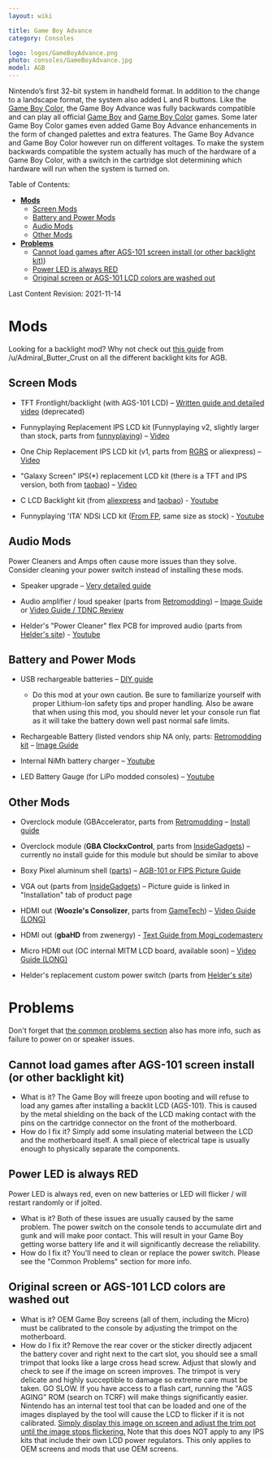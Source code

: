 ```yaml
---
layout: wiki

title: Game Boy Advance
category: Consoles

logo: logos/GameBoyAdvance.png
photo: consoles/GameBoyAdvance.jpg
model: AGB
---
```

Nintendo’s first 32-bit system in handheld format. In addition to the change to a landscape format, the system also added L and R buttons. Like the [Game Boy Color](color), the Game Boy Advance was fully backwards compatible and can play all official [Game Boy](gameboy) and [Game Boy Color](color) games. Some later Game Boy Color games even added Game Boy Advance enhancements in the form of changed palettes and extra features. The Game Boy Advance and Game Boy Color however run on different voltages. To make the system backwards compatible the system actually has much of the hardware of a Game Boy Color, with a switch in the cartridge slot determining which hardware will run when the system is turned on.

Table of Contents:
<!--ts-->
* [**Mods**](#mods)
	* [Screen Mods](#screen-mods)
	* [Battery and Power Mods](#battery-and-power-mods)
	* [Audio Mods](#audio-mods)
	* [Other Mods](#other-mods)
* [**Problems**](#problems)
	* [Cannot load games after AGS-101 screen install (or other backlight kit)](#cannot-load-games-after-ags-101-screen-install-or-other-backlight-kit))
	* [Power LED is always RED](#power-led-is-always-red)
	* [Original screen or AGS-101 LCD colors are washed out	](#original-screen-or-ags-101-lcd-colors-are-washed-out)

<!--te-->

Last Content Revision: 2021-11-14

# Mods

Looking for a backlight mod? Why not check out [this guide](backlightmods#agb) from /u/Admiral_Butter_Crust on all the different backlight kits for AGB. 

## Screen Mods

* TFT Frontlight/backlight (with AGS-101 LCD) – [Written guide and detailed video](https://gist.github.com/grantland/8c112548b44aa87dced2) (deprecated)

* Funnyplaying Replacement IPS LCD kit (Funnyplaying v2, slightly larger than stock, parts from [funnyplaying](https://funnyplaying.com/collections/product/products/gba)) – [Video](https://www.youtube.com/watch?v=5q2K_Hgq7Qw)

* One Chip Replacement IPS LCD kit (v1, parts from [RGRS](https://retrogamerepairshop.com/collections/backlight-kits/products/game-boy-advance-v2-ips-backlight-screen-mod-1) or aliexpress) – [Video](https://youtu.be/9wGO7S7qhoc)

* "Galaxy Screen" IPS(*) replacement LCD kit (there is a TFT and IPS version, both from [taobao](https://item.taobao.com/item.htm?id=530840180732)) – [Video](https://www.youtube.com/watch?v=oXXyuFz8bzU)

* C LCD Backlight kit (from [aliexpress](https://www.aliexpress.com/item/1005001446765017.html) and [taobao](https://2.taobao.com/item.htm?id=624478927621)) - [Youtube](https://youtu.be/ieJb4AnIPqE)

* Funnyplaying 'ITA' NDSi LCD kit ([From FP](https://funnyplaying.com/products/itas-new-agb-tft-backlight-kit), same size as stock) - [Youtube](https://www.youtube.com/watch?v=ZYzEtZ7WUjE)

## Audio Mods
Power Cleaners and Amps often cause more issues than they solve. Consider cleaning your power switch instead of installing these mods.
* Speaker upgrade – [Very detailed guide](https://www.ifixit.com/Guide/Game+Boy+Advance+Speakers+Replacement/2004)

* Audio amplifier / loud speaker (parts from [Retromodding](https://www.retromodding.com/collections/gameboy-advance/products/game-boy-advance-audio-amplifier)) – [Image Guide](https://www.retromodding.com/blogs/tutorials/game-boy-advance-audio-amplifier-installation-guide) or [Video Guide / TDNC Review](https://www.youtube.com/watch?v=VIJyj_X38cI)

* Helder's "Power Cleaner" flex PCB for improved audio (parts from [Helder's site](https://www.heldergametech.com/shop/gba/game-boy-advance-power-cleaner-flex-pcb/)) - [Youtube](https://www.youtube.com/watch?v=m85yG4Ku08A)

## Battery and Power Mods
* USB rechargeable batteries – [DIY guide](http://imgur.com/a/2653q)
	* Do this mod at your own caution. Be sure to familiarize yourself with proper Lithium-Ion safety tips and proper handling. Also be aware that when using this mod, you should never let your console run flat as it will take the battery down well past normal safe limits.

* Rechargeable Battery (listed vendors ship NA only, parts: [Retromodding kit](https://www.retromodding.com/collections/gameboy-advance/products/gameboy-advance-rechargeable-battery-pack) – [Image Guide](https://www.retromodding.com/blogs/tutorials/gameboy-advance-rechargeable-battery-pack-installation-guide)

* Internal NiMh battery charger – [Youtube](https://www.youtube.com/watch?v=pMQQno4l_vs)

* LED Battery Gauge (for LiPo modded consoles) – [Youtube](https://www.youtube.com/watch?v=7A705K_WF-E)

## Other Mods

* Overclock module (GBAccelerator, parts from [Retromodding](https://www.retromodding.com/collections/gameboy-advance/products/gbaccelerator) – [Install guide](https://division-6.com/learn/gbaccelerator/installation-game-boy-advance/)

* Overclock module (**GBA ClockxControl**, parts from [InsideGadgets](https://shop.insidegadgets.com/product/gba-clockxcontrol/)) – currently no install guide for this module but should be similar to above

* Boxy Pixel aluminum shell ([parts](https://www.boxypixel.com/collections/game-boy-advance/products/game-boy-advance-aluminum-machined-shell-free-3d-holder-pcb-anodize)) – [AGB-101 or FIPS Picture Guide](https://www.boxypixel.com/pages/assembly-guide-backlight-your-game-boy-advance)

* VGA out (parts from [InsideGadgets](https://shop.insidegadgets.com/product/advancevga/)) – Picture guide is linked in "Installation" tab of product page

* HDMI out (**Woozle's Consolizer**, parts from [GameTech](https://www.game-tech.us/product/gba-consolizer/)) – [Video Guide (LONG)](https://youtu.be/_TxVRt-11B0)

* HDMI out (**gbaHD** from zwenergy) - [Text Guide from Mogi_codemasterv](https://www.reddit.com/r/Gameboy/comments/kzgrjw/full_guide_gbahd_build/)

* Micro HDMI out (OC internal MITM LCD board, available soon) – [Video Guide (LONG)](https://www.youtube.com/watch?v=cuqqzCpvwaM)

* Helder's replacement custom power switch (parts from [Helder's site](https://www.heldergametech.com/shop/gba/gba-power-switch/))

# Problems

Don't forget that [the common problems section](index) also has more info, such as failure to power on or speaker issues. 
 
## Cannot load games after AGS-101 screen install (or other backlight kit)

* What is it? The Game Boy will freeze upon booting and will refuse to load any games after installing a backlit LCD (AGS-101). This is caused by the metal shielding on the back of the LCD making contact with the pins on the cartridge connector on the front of the motherboard.
* How do I fix it? Simply add some insulating material between the LCD and the motherboard itself. A small piece of electrical tape is usually enough to physically separate the components.

## Power LED is always RED
Power LED is always red, even on new batteries or LED will flicker / will restart randomly or if jolted.
 
* What is it? Both of these issues are usually caused by the same problem. The power switch on the console tends to accumulate dirt and gunk and will make poor contact. This will result in your Game Boy getting worse battery life and it will significantly decrease the reliability.
* How do I fix it? You'll need to clean or replace the power switch. Please see the "Common Problems" section for more info.
  
## Original screen or AGS-101 LCD colors are washed out	
  
* What is it? OEM Game Boy screens (all of them, including the Micro) must be calibrated to the console by adjusting the trimpot on the motherboard.
* How do I fix it? Remove the rear cover or the sticker directly adjacent the battery cover and right next to the cart slot, you should see a small trimpot that looks like a large cross head screw. Adjust that slowly and check to see if the image on screen improves. The trimpot is very delicate and highly succeptible to damage so extreme care must be taken. GO SLOW. If you have access to a flash cart, running the "AGS AGING" ROM (search on TCRF) will make things significantly easier. Nintendo has an internal test tool that can be loaded and one of the images displayed by the tool will cause the LCD to flicker if it is not calibrated. [Simply display this image on screen and adjust the trim pot until the image stops flickering.](https://imgur.com/ttIFmOw) Note that this does NOT apply to any IPS kits that include their own LCD power regulators. This only applies to OEM screens and mods that use OEM screens. 
